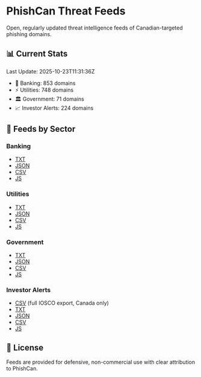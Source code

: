 # PhishCan Threat Feeds

Open, regularly updated threat intelligence feeds of Canadian-targeted phishing domains.

## 📊 Current Stats
Last Update: 2025-10-23T11:31:36Z

- 🏦 Banking: 853 domains
- ⚡ Utilities: 748 domains
- 🏛️ Government: 71 domains
- 📈 Investor Alerts: 224 domains

## 📂 Feeds by Sector
### Banking
- [TXT](data/banking/canadian_bank_phishing_domains.txt)
- [JSON](api/banking/comprehensive_banking_phishing_domains.json)
- [CSV](api/banking/comprehensive_banking_phishing_domains.csv)
- [JS](api/banking/comprehensive_banking_phishing_domains.js)

### Utilities
- [TXT](data/utilities/canadian_utilities_phishing_domains.txt)
- [JSON](api/utilities/comprehensive_utilities_phishing_domains.json)
- [CSV](api/utilities/comprehensive_utilities_phishing_domains.csv)
- [JS](api/utilities/comprehensive_utilities_phishing_domains.js)

### Government
- [TXT](data/government/canadian_government_phishing_domains.txt)
- [JSON](api/government/comprehensive_government_phishing_domains.json)
- [CSV](api/government/comprehensive_government_phishing_domains.csv)
- [JS](api/government/comprehensive_government_phishing_domains.js)

### Investor Alerts
- [CSV](data/investor-alerts/investor-alerts.csv) (full IOSCO export, Canada only)
- [TXT](api/investor-alerts/investor-alerts.txt)
- [JSON](api/investor-alerts/comprehensive_investor-alerts_domains.json)
- [CSV](api/investor-alerts/comprehensive_investor-alerts_domains.csv)
- [JS](api/investor-alerts/comprehensive_investor-alerts_domains.js)

## 📜 License
Feeds are provided for defensive, non-commercial use with clear attribution to PhishCan.
